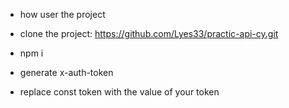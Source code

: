 - how user the project 

- clone the project: https://github.com/Lyes33/practic-api-cy.git

- npm  i

- generate x-auth-token 

- replace const token with the value of your token